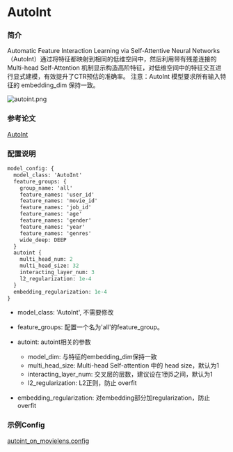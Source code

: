# AutoInt

### 简介

Automatic Feature Interaction Learning via Self-Attentive Neural Networks（AutoInt）通过将特征都映射到相同的低维空间中，然后利用带有残差连接的 Multi-head Self-Attention 机制显示构造高阶特征，对低维空间中的特征交互进行显式建模，有效提升了CTR预估的准确率。
注意：AutoInt 模型要求所有输入特征的 embedding_dim 保持一致。

![autoint.png](../../docs/images/models/autoint.png)

### 参考论文

[AutoInt](https://dl.acm.org/doi/pdf/10.1145/3357384.3357925)

### 配置说明

```protobuf
model_config: {
  model_class: 'AutoInt'
  feature_groups: {
    group_name: 'all'
    feature_names: 'user_id'
    feature_names: 'movie_id'
    feature_names: 'job_id'
    feature_names: 'age'
    feature_names: 'gender'
    feature_names: 'year'
    feature_names: 'genres'
    wide_deep: DEEP
  }
  autoint {
    multi_head_num: 2
    multi_head_size: 32
    interacting_layer_num: 3
    l2_regularization: 1e-4
  }
  embedding_regularization: 1e-4
}
```

- model_class: 'AutoInt', 不需要修改

- feature_groups: 配置一个名为'all'的feature_group。

- autoint: autoint相关的参数

  - model_dim: 与特征的embedding_dim保持一致
  - multi_head_size: Multi-head Self-attention 中的 head size，默认为1
  - interacting_layer_num: 交叉层的层数，建议设在1到5之间，默认为1
  - l2_regularization: L2正则，防止 overfit

- embedding_regularization: 对embedding部分加regularization，防止overfit

### 示例Config

[autoint_on_movielens.config](../configs/autoint_on_movielens.config)
